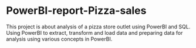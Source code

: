 # PowerBI-report-Pizza-sales
This project is about analysis of a pizza store outlet using PowerBI and SQL. Using PowerBI to extract, transform and load data and preparing data for analysis using various concepts in PowerBI.
